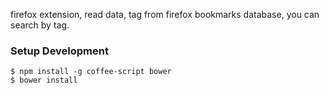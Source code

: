 firefox extension, read data, tag from firefox bookmarks database, you can search by tag.

### Setup Development

	$ npm install -g coffee-script bower
	$ bower install
